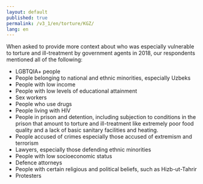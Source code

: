 ```yaml
---
layout: default
published: true
permalink: /v3_1/en/torture/KGZ/
lang: en
---
```


When asked to provide more context about who was especially vulnerable to torture and ill-treatment by government agents in 2018, our respondents mentioned all of the following:
-	LGBTQIA+ people
-	People belonging to national and ethnic minorities, especially Uzbeks
-	People with low income
-	People with low levels of educational attainment
-	Sex workers
-	People who use drugs
-	People living with HIV
-	People in prison and detention, including subjection to conditions in the prison that amount to torture and ill-treatment like extremely poor food quality and a lack of basic sanitary facilities and heating.
-	People accused of crimes especially those accused of extremism and terrorism
-	Lawyers, especially those defending ethnic minorities
-	People with low socioeconomic status
-	Defence attorneys
-	People with certain religious and political beliefs, such as Hizb-ut-Tahrir
-	Protesters


